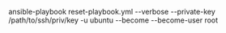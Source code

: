  ansible-playbook reset-playbook.yml --verbose --private-key /path/to/ssh/priv/key -u ubuntu --become --become-user root

